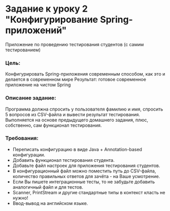 # Задание к уроку 2 "Конфигурирование Spring-приложений"
Приложение по проведению тестирования студентов (с самим тестированием)
### Цель:
Конфигурировать Spring-приложения современным способом, как это и делается в современном мире Результат: готовое современное приложение на чистом Spring
### Описание задание:
Программа должна спросить у пользователя фамилию и имя, спросить 5 вопросов из CSV-файла и вывести результат тестирования.
Выполняется на основе предыдущего домашнего задания, плюс, собственно, сам функционал тестирования.
### Требования: 
* Переписать конфигурацию в виде Java + Annotation-based конфигурации.
* Добавить функционал тестирования студента.
* Добавьте файл настроек для приложения тестирования студентов.
* В конфигурационный файл можно поместить путь до CSV-файла, количество правильных ответов для зачёта - на Ваше усмотрение.
* Если Вы пишете интеграционные тесты, то не забудьте добавить аналогичный файл и для тестов.
* Scanner, PrintStream и другие стандартные типы в контекст класть не нужно!
* Ввод-вывод на английском языке.